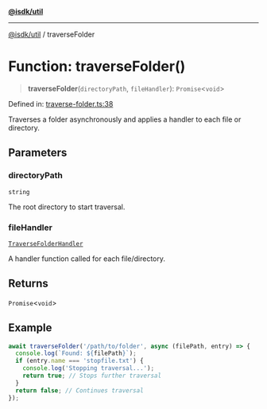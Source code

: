 [**@isdk/util**](../README.md)

***

[@isdk/util](../globals.md) / traverseFolder

# Function: traverseFolder()

> **traverseFolder**(`directoryPath`, `fileHandler`): `Promise`\<`void`\>

Defined in: [traverse-folder.ts:38](https://github.com/isdk/util.js/blob/d57e048e4f751b04d987b4327c0ccab1379da1c3/src/traverse-folder.ts#L38)

Traverses a folder asynchronously and applies a handler to each file or directory.

## Parameters

### directoryPath

`string`

The root directory to start traversal.

### fileHandler

[`TraverseFolderHandler`](../type-aliases/TraverseFolderHandler.md)

A handler function called for each file/directory.

## Returns

`Promise`\<`void`\>

## Example

```typescript
await traverseFolder('/path/to/folder', async (filePath, entry) => {
  console.log(`Found: ${filePath}`);
  if (entry.name === 'stopfile.txt') {
    console.log('Stopping traversal...');
    return true; // Stops further traversal
  }
  return false; // Continues traversal
});
```
